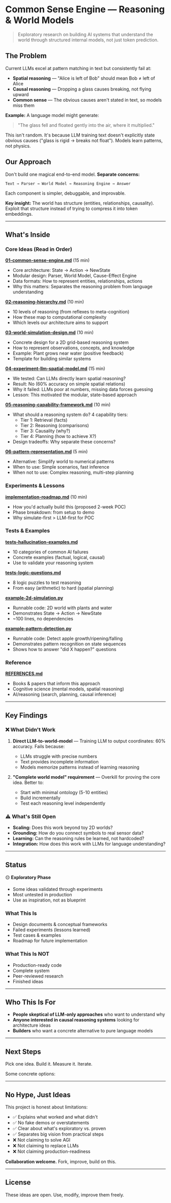 # Common Sense Engine — Reasoning & World Models

> Exploratory research on building AI systems that understand the world through structured internal models, not just token prediction.

## The Problem

Current LLMs excel at pattern matching in text but consistently fail at:

- **Spatial reasoning** — "Alice is left of Bob" should mean Bob ≠ left of Alice
- **Causal reasoning** — Dropping a glass causes breaking, not flying upward
- **Common sense** — The obvious causes aren't stated in text, so models miss them

**Example:** A language model might generate:
> "The glass fell and floated gently into the air, where it multiplied."

This isn't random. It's because LLM training text doesn't explicitly state obvious causes ("glass is rigid → breaks not float"). Models learn patterns, not physics.

## Our Approach

Don't build one magical end-to-end model. **Separate concerns:**

```
Text → Parser → World Model → Reasoning Engine → Answer
```

Each component is simpler, debuggable, and improvable.

**Key insight:** The world has structure (entities, relationships, causality). Exploit that structure instead of trying to compress it into token embeddings.

---

## What's Inside

### Core Ideas (Read in Order)

**[01-common-sense-engine.md](01-common-sense-engine.md)** (15 min)
- Core architecture: State → Action → NewState
- Modular design: Parser, World Model, Cause-Effect Engine
- Data formats: How to represent entities, relationships, actions
- Why this matters: Separates the reasoning problem from language understanding

**[02-reasoning-hierarchy.md](02-reasoning-hierarchy.md)** (10 min)
- 10 levels of reasoning (from reflexes to meta-cognition)
- How these map to computational complexity
- Which levels our architecture aims to support

**[03-world-simulation-design.md](03-world-simulation-design.md)** (10 min)
- Concrete design for a 2D grid-based reasoning system
- How to represent observations, concepts, and knowledge
- Example: Plant grows near water (positive feedback)
- Template for building similar systems

**[04-experiment-llm-spatial-model.md](04-experiment-llm-spatial-model.md)** (15 min)
- We tested: Can LLMs directly learn spatial reasoning?
- Result: No (60% accuracy on simple spatial relations)
- Why it failed: LLMs poor at numbers, missing data forces guessing
- Lesson: This motivated the modular, state-based approach

**[05-reasoning-capability-framework.md](05-reasoning-capability-framework.md)** (10 min)
- What should a reasoning system do? 4 capability tiers:
  - Tier 1: Retrieval (facts)
  - Tier 2: Reasoning (comparisons)
  - Tier 3: Causality (why?)
  - Tier 4: Planning (how to achieve X?)
- Design tradeoffs: Why separate these concerns?

**[06-pattern-representation.md](06-pattern-representation.md)** (5 min)
- Alternative: Simplify world to numerical patterns
- When to use: Simple scenarios, fast inference
- When not to use: Complex reasoning, multi-step planning

### Experiments & Lessons

**[implementation-roadmap.md](implementation-roadmap.md)** (10 min)
- How you'd actually build this (proposed 2-week POC)
- Phase breakdown: from setup to demo
- Why simulate-first > LLM-first for POC

### Tests & Examples

**[tests-hallucination-examples.md](tests-hallucination-examples.md)**
- 10 categories of common AI failures
- Concrete examples (factual, logical, causal)
- Use to validate your reasoning system

**[tests-logic-questions.md](tests-logic-questions.md)**
- 8 logic puzzles to test reasoning
- From easy (arithmetic) to hard (spatial planning)

**[example-2d-simulation.py](example-2d-simulation.py)**
- Runnable code: 2D world with plants and water
- Demonstrates State → Action → NewState
- ~100 lines, no dependencies

**[example-pattern-detection.py](example-pattern-detection.py)**
- Runnable code: Detect apple growth/ripening/falling
- Demonstrates pattern recognition on state sequences
- Shows how to answer "did X happen?" questions

### Reference

**[REFERENCES.md](REFERENCES.md)**
- Books & papers that inform this approach
- Cognitive science (mental models, spatial reasoning)
- AI/reasoning (search, planning, causal inference)

---

## Key Findings

### ❌ What Didn't Work

1. **Direct LLM-to-world-model** — Training LLM to output coordinates: 60% accuracy. Fails because:
   - LLMs struggle with precise numbers
   - Text provides incomplete information
   - Models memorize patterns instead of learning reasoning

2. **"Complete world model" requirement** — Overkill for proving the core idea. Better to:
   - Start with minimal ontology (5-10 entities)
   - Build incrementally
   - Test each reasoning level independently

### ⚠️ What's Still Open

- **Scaling:** Does this work beyond toy 2D worlds?
- **Grounding:** How do you connect symbols to real sensor data?
- **Learning:** Can the reasoning rules be learned, not hardcoded?
- **Integration:** How does this work with LLMs for language understanding?

---

## Status

🟡 **Exploratory Phase**

- Some ideas validated through experiments
- Most untested in production
- Use as inspiration, not as blueprint

### What This Is

- Design documents & conceptual frameworks
- Failed experiments (lessons learned)
- Test cases & examples
- Roadmap for future implementation

### What This Is NOT

- Production-ready code
- Complete system
- Peer-reviewed research
- Finished ideas

---

## Who This Is For

- **People skeptical of LLM-only approaches** who want to understand why
- **Anyone interested in causal reasoning systems** looking for architecture ideas
- **Builders** who want a concrete alternative to pure language models

---

## Next Steps

Pick one idea. Build it. Measure it. Iterate.

Some concrete options:

---

## No Hype, Just Ideas

This project is honest about limitations:

- ✅ Explains what worked and what didn't
- ✅ No fake demos or overstatements
- ✅ Clear about what's exploratory vs. proven
- ✅ Separates big vision from practical steps
- ❌ Not claiming to solve AGI
- ❌ Not claiming to replace LLMs
- ❌ Not claiming production-readiness

**Collaboration welcome.** Fork, improve, build on this.

---

## License

These ideas are open. Use, modify, improve them freely.
